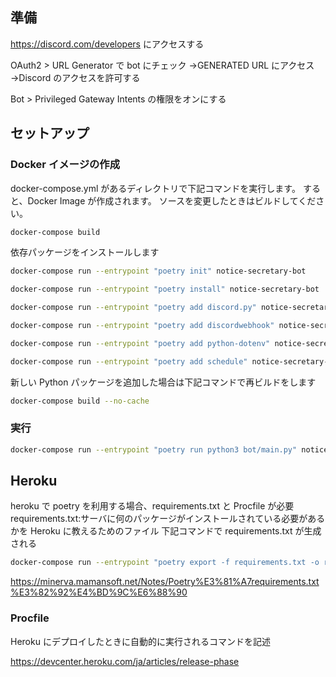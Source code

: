 ## 準備

https://discord.com/developers
にアクセスする

OAuth2 > URL Generator で bot にチェック
→GENERATED URL にアクセス
→Discord のアクセスを許可する

Bot > Privileged Gateway Intents の権限をオンにする

## セットアップ

### Docker イメージの作成

docker-compose.yml があるディレクトリで下記コマンドを実行します。
すると、Docker Image が作成されます。
ソースを変更したときはビルドしてください。

```bash
docker-compose build
```

依存パッケージをインストールします

```bash
docker-compose run --entrypoint "poetry init" notice-secretary-bot
```

```bash
docker-compose run --entrypoint "poetry install" notice-secretary-bot
```

```bash
docker-compose run --entrypoint "poetry add discord.py" notice-secretary-bot
```

```bash
docker-compose run --entrypoint "poetry add discordwebhook" notice-secretary-bot
```

```bash
docker-compose run --entrypoint "poetry add python-dotenv" notice-secretary-bot
```

```bash
docker-compose run --entrypoint "poetry add schedule" notice-secretary-bot
```

新しい Python パッケージを追加した場合は下記コマンドで再ビルドをします

```bash
docker-compose build --no-cache
```

### 実行

```bash
docker-compose run --entrypoint "poetry run python3 bot/main.py" notice-secretary-bot
```

## Heroku

heroku で poetry を利用する場合、requirements.txt と Procfile が必要
requirements.txt:サーバに何のパッケージがインストールされている必要があるかを Heroku に教えるためのファイル
下記コマンドで requirements.txt が生成される

```bash
docker-compose run --entrypoint "poetry export -f requirements.txt -o requirements.txt" notice-secretary-bot
```

https://minerva.mamansoft.net/Notes/Poetry%E3%81%A7requirements.txt%E3%82%92%E4%BD%9C%E6%88%90

### Procfile

Heroku にデプロイしたときに自動的に実行されるコマンドを記述

https://devcenter.heroku.com/ja/articles/release-phase
